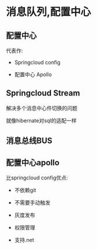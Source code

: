 # 消息队列,配置中心

## 配置中心

代表作:

- Springcloud config

- 配置中心  Apollo

  

## Springcloud Stream

解决多个消息中心件切换的问题

就像hibernate对sql的适配一样



## 消息总线BUS



## 配置中心apollo

比springcloud config优点:

- 不依赖git

- 不需要手动触发

- 灰度发布

- 权限管理

- 支持.net

  

  







 